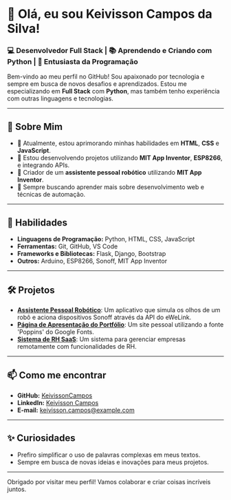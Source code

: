# 👋 Olá, eu sou Keivisson Campos da Silva!

### 💻 Desenvolvedor Full Stack | 📚 Aprendendo e Criando com Python | 🚀 Entusiasta da Programação

Bem-vindo ao meu perfil no GitHub! Sou apaixonado por tecnologia e sempre em busca de novos desafios e aprendizados. Estou me especializando em **Full Stack** com **Python**, mas também tenho experiência com outras linguagens e tecnologias.

---

## 🚀 Sobre Mim

- 🌱 Atualmente, estou aprimorando minhas habilidades em **HTML**, **CSS** e **JavaScript**.
- 🔭 Estou desenvolvendo projetos utilizando **MIT App Inventor**, **ESP8266**, e integrando APIs.
- 🤖 Criador de um **assistente pessoal robótico** utilizando **MIT App Inventor**.
- 🧩 Sempre buscando aprender mais sobre desenvolvimento web e técnicas de automação.

---

## 🌟 Habilidades

- **Linguagens de Programação:** Python, HTML, CSS, JavaScript
- **Ferramentas:** Git, GitHub, VS Code
- **Frameworks e Bibliotecas:** Flask, Django, Bootstrap
- **Outros:** Arduino, ESP8266, Sonoff, MIT App Inventor

---

## 🛠️ Projetos

- **[Assistente Pessoal Robótico](#)**: Um aplicativo que simula os olhos de um robô e aciona dispositivos Sonoff através da API do eWeLink.
- **[Página de Apresentação do Portfólio](#)**: Um site pessoal utilizando a fonte 'Poppins' do Google Fonts.
- **[Sistema de RH SaaS](#)**: Um sistema para gerenciar empresas remotamente com funcionalidades de RH.

---

## 📫 Como me encontrar

- **GitHub:** [KeivissonCampos](https://github.com/kcs-hub)
- **LinkedIn:** [Keivisson Campos](https://www.linkedin.com/in/keivisson-campos)
- **E-mail:** keivisson.campos@example.com

---

## ✨ Curiosidades

- Prefiro simplificar o uso de palavras complexas em meus textos.
- Sempre em busca de novas ideias e inovações para meus projetos.

---

Obrigado por visitar meu perfil! Vamos colaborar e criar coisas incríveis juntos.
